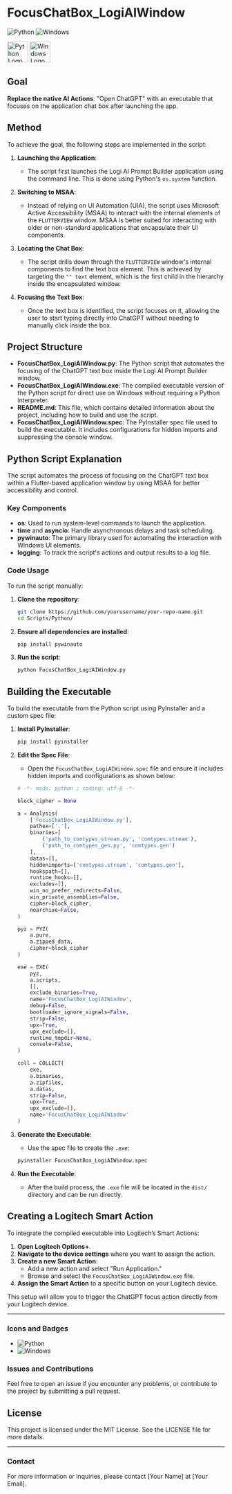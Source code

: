 # FocusChatBox_LogiAIWindow

![Python](https://img.shields.io/badge/language-Python-blue.svg) ![Windows](https://img.shields.io/badge/platform-Windows-blue.svg)

<img src="https://img.icons8.com/color/48/000000/python.png" alt="Python Logo" style="width: 48px;"/> <img src="https://img.icons8.com/color/48/000000/windows-11.png" alt="Windows Logo" style="width: 48px;"/>

## Goal

**Replace the native AI Actions**: "Open ChatGPT" with an executable that focuses on the application chat box after launching the app.

## Method

To achieve the goal, the following steps are implemented in the script:

1. **Launching the Application**:
   - The script first launches the Logi AI Prompt Builder application using the command line. This is done using Python's `os.system` function.

2. **Switching to MSAA**:
   - Instead of relying on UI Automation (UIA), the script uses Microsoft Active Accessibility (MSAA) to interact with the internal elements of the `FLUTTERVIEW` window. MSAA is better suited for interacting with older or non-standard applications that encapsulate their UI components.

3. **Locating the Chat Box**:
   - The script drills down through the `FLUTTERVIEW` window's internal components to find the text box element. This is achieved by targeting the `"" text` element, which is the first child in the hierarchy inside the encapsulated window.

4. **Focusing the Text Box**:
   - Once the text box is identified, the script focuses on it, allowing the user to start typing directly into ChatGPT without needing to manually click inside the box.

## Project Structure

- **FocusChatBox_LogiAIWindow.py**: The Python script that automates the focusing of the ChatGPT text box inside the Logi AI Prompt Builder window.
- **FocusChatBox_LogiAIWindow.exe**: The compiled executable version of the Python script for direct use on Windows without requiring a Python interpreter.
- **README.md**: This file, which contains detailed information about the project, including how to build and use the script.
- **FocusChatBox_LogiAIWindow.spec**: The PyInstaller spec file used to build the executable. It includes configurations for hidden imports and suppressing the console window.

## Python Script Explanation

The script automates the process of focusing on the ChatGPT text box within a Flutter-based application window by using MSAA for better accessibility and control.

### Key Components

- **os**: Used to run system-level commands to launch the application.
- **time** and **asyncio**: Handle asynchronous delays and task scheduling.
- **pywinauto**: The primary library used for automating the interaction with Windows UI elements.
- **logging**: To track the script's actions and output results to a log file.

### Code Usage

To run the script manually:

1. **Clone the repository**:
    ```bash
    git clone https://github.com/yourusername/your-repo-name.git
    cd Scripts/Python/
    ```

2. **Ensure all dependencies are installed**:
    ```bash
    pip install pywinauto
    ```

3. **Run the script**:
    ```bash
    python FocusChatBox_LogiAIWindow.py
    ```

## Building the Executable

To build the executable from the Python script using PyInstaller and a custom spec file:

1. **Install PyInstaller**:
    ```bash
    pip install pyinstaller
    ```

2. **Edit the Spec File**:
    - Open the `FocusChatBox_LogiAIWindow.spec` file and ensure it includes hidden imports and configurations as shown below:

    ```python
    # -*- mode: python ; coding: utf-8 -*-

    block_cipher = None

    a = Analysis(
        ['FocusChatBox_LogiAIWindow.py'],
        pathex=['.'],
        binaries=[
            ('path_to_comtypes_stream.py', 'comtypes.stream'), 
            ('path_to_comtypes_gen.py', 'comtypes.gen')
        ],
        datas=[],
        hiddenimports=['comtypes.stream', 'comtypes.gen'],
        hookspath=[],
        runtime_hooks=[],
        excludes=[],
        win_no_prefer_redirects=False,
        win_private_assemblies=False,
        cipher=block_cipher,
        noarchive=False,
    )

    pyz = PYZ(
        a.pure, 
        a.zipped_data, 
        cipher=block_cipher
    )

    exe = EXE(
        pyz,
        a.scripts,
        [],
        exclude_binaries=True,
        name='FocusChatBox_LogiAIWindow',
        debug=False,
        bootloader_ignore_signals=False,
        strip=False,
        upx=True,
        upx_exclude=[],
        runtime_tmpdir=None,
        console=False,
    )

    coll = COLLECT(
        exe,
        a.binaries,
        a.zipfiles,
        a.datas,
        strip=False,
        upx=True,
        upx_exclude=[],
        name='FocusChatBox_LogiAIWindow'
    )
    ```

3. **Generate the Executable**:
    - Use the spec file to create the `.exe`:
    ```bash
    pyinstaller FocusChatBox_LogiAIWindow.spec
    ```

4. **Run the Executable**:
    - After the build process, the `.exe` file will be located in the `dist/` directory and can be run directly.

## Creating a Logitech Smart Action

To integrate the compiled executable into Logitech’s Smart Actions:

1. **Open Logitech Options+**.
2. **Navigate to the device settings** where you want to assign the action.
3. **Create a new Smart Action**:
   - Add a new action and select "Run Application."
   - Browse and select the `FocusChatBox_LogiAIWindow.exe` file.
4. **Assign the Smart Action** to a specific button on your Logitech device.

This setup will allow you to trigger the ChatGPT focus action directly from your Logitech device.

---

### Icons and Badges

- ![Python](https://img.shields.io/badge/language-Python-blue.svg)
- ![Windows](https://img.shields.io/badge/platform-Windows-blue.svg)

### Issues and Contributions

Feel free to open an issue if you encounter any problems, or contribute to the project by submitting a pull request.

## License

This project is licensed under the MIT License. See the LICENSE file for more details.

---

### Contact

For more information or inquiries, please contact [Your Name] at [Your Email].
